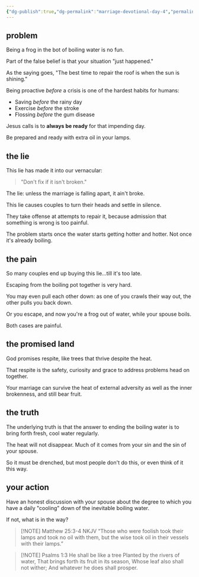 ```yaml
---
{"dg-publish":true,"dg-permalink":"marriage-devotional-day-4","permalink":"/marriage-devotional-day-4/","created":"","updated":""}
---
```



## problem
Being a frog in the bot of boiling water is no fun. 

Part of the false belief is that your situation "just happened."

As the saying goes, "The best time to repair the roof is when the sun is shining."

Being proactive *before* a crisis is one of the hardest habits for humans: 

- Saving *before* the rainy day
- Exercise *before* the stroke
- Flossing *before* the gum disease

Jesus calls is to **always be ready** for that impending day. 

Be prepared and ready with extra oil in your lamps. 

## the lie
This lie has made it into our vernacular:

> "Don't fix if it isn't broken."

The lie: unless the marriage is falling apart, it ain't broke. 

This lie causes couples to turn their heads and settle in silence.

They take offense at attempts to repair it, because admission that something is wrong is too painful.

The problem starts once the water starts getting hotter and hotter.  Not once it's already boiling.

## the pain
So many couples end up buying this lie...till it's too late.

Escaping from the boiling pot together is very hard.

You may even pull each other down: as one of you crawls their way out, the other pulls you back down.

Or you escape, and now you're a frog out of water, while your spouse boils.

Both cases are painful.

## the promised land
God promises respite, like trees that thrive despite the heat.

That respite is the safety, curiosity and grace to address problems head on together. 

Your marriage can survive the heat of external adversity as well as the inner brokenness, and still bear fruit.

## the truth
The underlying truth is that the answer to ending the boiling water is to bring forth fresh, cool water regularly.

The heat will not disappear.  Much of it comes from your sin and the sin of your spouse.

So it must be drenched, but most people don't do this, or even think of it this way.

## your action
Have an honest discussion with your spouse about the degree to which you have a daily "cooling" down of the inevitable boiling water.

If not, what is in the way?


> [!NOTE]  ‭‭Matthew‬ ‭25‬:‭3‬-‭4‬ ‭NKJV‬‬
> “Those who were foolish took their lamps and took no oil with them, but the wise took oil in their vessels with their lamps.”


> [!NOTE] Psalms 1:3
> He shall be like a tree Planted by the rivers of water, That brings forth its fruit in its season, Whose leaf also shall not wither; And whatever he does shall prosper.



